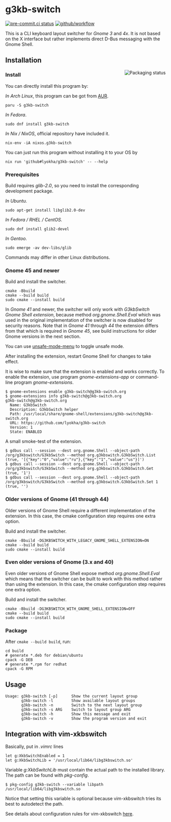 # g3kb-switch

[![pre-commit.ci status](https://results.pre-commit.ci/badge/github/lyokha/g3kb-switch/master.svg)](https://results.pre-commit.ci/latest/github/lyokha/g3kb-switch/master)
[![github/workflow](https://github.com/lyokha/g3kb-switch/actions/workflows/main.yml/badge.svg)](https://github.com/lyokha/g3kb-switch/actions)

This is a CLI keyboard layout switcher for _Gnome 3_ and _4x_. It is not based
on the X interface but rather implements direct D-Bus messaging with the Gnome
Shell.

## Installation

<a href="https://repology.org/project/g3kb-switch/versions"><img align="right" src="https://repology.org/badge/vertical-allrepos/g3kb-switch.svg" alt="Packaging status"></a>

### Install

You can directly install this program by:

_In Arch Linux_, this program can be got from
[AUR](https://aur.archlinux.org/packages/g3kb-switch).

```ShellSession
paru -S g3kb-switch
```

_In Fedora_.

```ShellSession
sudo dnf install g3kb-switch
```

_In Nix / NixOS_, official repository have included it.

```ShellSession
nix-env -iA nixos.g3kb-switch
```

You can just run this program without installing it to your OS by

```ShellSession
nix run 'github#lyokha/g3kb-switch' -- --help
```

### Prerequisites

Build requires _glib-2.0_, so you need to install the corresponding development
package.

_In Ubuntu._

```ShellSession
sudo apt-get install libglib2.0-dev
```

_In Fedora / RHEL / CentOS._

```ShellSession
sudo dnf install glib2-devel
```

_In Gentoo._

```ShellSession
sudo emerge -av dev-libs/glib
```

Commands may differ in other Linux distributions.

### Gnome 45 and newer

Build and install the switcher.

```ShellSession
cmake -Bbuild
cmake --build build
sudo cmake --install build
```

In _Gnome 41_ and newer, the switcher will only work with _G3kbSwitch Gnome
Shell extension_, because method _org.gnome.Shell.Eval_ which was used in the
original implementation of the switcher is now disabled for security reasons.
Note that in _Gnome 41_ through _44_ the extension differs from that which is
required in _Gnome 45_, see build instructions for older Gnome versions in the
next section.

You can use [unsafe-mode-menu](https://github.com/linushdot/unsafe-mode-menu) to
toggle unsafe mode.

After installing the extension, restart Gnome Shell for changes to take effect.

It is wise to make sure that the extension is enabled and works correctly. To
enable the extension, use program _gnome-extensions-app_ or command-line program
_gnome-extensions_.

```ShellSession
$ gnome-extensions enable g3kb-switch@g3kb-switch.org
$ gnome-extensions info g3kb-switch@g3kb-switch.org
g3kb-switch@g3kb-switch.org
  Name: G3kbSwitch
  Description: G3kbSwitch helper
  Path: /usr/local/share/gnome-shell/extensions/g3kb-switch@g3kb-switch.org
  URL: https://github.com/lyokha/g3kb-switch
  Version: 1
  State: ENABLED
```

A small smoke-test of the extension.

<!-- markdownlint-disable MD013 -->

```ShellSession
$ gdbus call --session --dest org.gnome.Shell --object-path /org/g3kbswitch/G3kbSwitch --method org.g3kbswitch.G3kbSwitch.List
(true, '[{"key":"0","value":"ru"},{"key":"1","value":"us"}]')
$ gdbus call --session --dest org.gnome.Shell --object-path /org/g3kbswitch/G3kbSwitch --method org.g3kbswitch.G3kbSwitch.Get
(true, '1')
$ gdbus call --session --dest org.gnome.Shell --object-path /org/g3kbswitch/G3kbSwitch --method org.g3kbswitch.G3kbSwitch.Set 1
(true, '')
```

<!-- markdownlint-enable MD013 -->

### Older versions of Gnome (41 through 44)

Older versions of Gnome Shell require a different implementation of the
extension. In this case, the cmake configuration step requires one extra option.

Build and install the switcher.

```ShellSession
cmake -Bbuild -DG3KBSWITCH_WITH_LEGACY_GNOME_SHELL_EXTENSION=ON
cmake --build build
sudo cmake --install build
```

### Even older versions of Gnome (3.x and 40)

Even older versions of Gnome Shell expose method _org.gnome.Shell.Eval_ which
means that the switcher can be built to work with this method rather than using
the extension. In this case, the cmake configuration step requires one extra
option.

Build and install the switcher.

```ShellSession
cmake -Bbuild -DG3KBSWITCH_WITH_GNOME_SHELL_EXTENSION=OFF
cmake --build build
sudo cmake --install build
```

### Package

After `cmake --build build`, run:

```ShellSession
cd build
# generate *.deb for debian/ubuntu
cpack -G DEB
# generate *.rpm for redhat
cpack -G RPM
```

## Usage

```ShellSession
Usage: g3kb-switch [-p]      Show the current layout group
       g3kb-switch -l        Show available layout groups
       g3kb-switch -n        Switch to the next layout group
       g3kb-switch -s ARG    Switch to layout group ARG
       g3kb-switch -h        Show this message and exit
       g3kb-switch -v        Show the program version and exit
```

## Integration with vim-xkbswitch

Basically, put in _.vimrc_ lines

```vim
let g:XkbSwitchEnabled = 1
let g:XkbSwitchLib = '/usr/local/lib64/libg3kbswitch.so'
```

Variable _g:XkbSwitchLib_ must contain the actual path to the installed library.
The path can be found with _pkg-config_.

```ShellSession
$ pkg-config g3kb-switch --variable libpath
/usr/local/lib64/libg3kbswitch.so
```

Notice that setting this variable is optional because vim-xkbswitch tries its
best to autodetect the path.

See details about configuration rules for vim-xkbswitch
[here](https://github.com/lyokha/vim-xkbswitch#basic-configuration).
